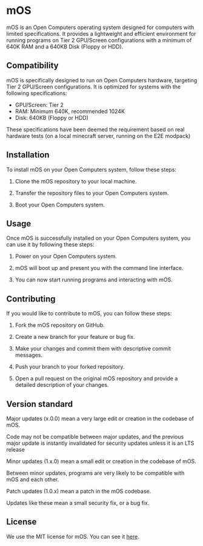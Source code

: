 # mOS

mOS is an Open Computers operating system designed for computers with limited specifications. It provides a lightweight and efficient environment for running programs on Tier 2 GPU/Screen configurations with a minimum of 640K RAM and a 640KB Disk (Floppy or HDD).

## Compatibility

mOS is specifically designed to run on Open Computers hardware, targeting Tier 2 GPU/Screen configurations. It is optimized for systems with the following specifications:

- GPU/Screen: Tier 2
- RAM: Minimum 640K, recommended 1024K
- Disk: 640KB (Floppy or HDD)

These specifications have been deemed the requirement based on real hardware tests (on a local minecraft server, running on the E2E modpack)

## Installation

To install mOS on your Open Computers system, follow these steps:

1. Clone the mOS repository to your local machine.

2. Transfer the repository files to your Open Computers system.

3. Boot your Open Computers system.

## Usage

Once mOS is successfully installed on your Open Computers system, you can use it by following these steps:

1. Power on your Open Computers system.

2. mOS will boot up and present you with the command line interface.

3. You can now start running programs and interacting with mOS.

## Contributing

If you would like to contribute to mOS, you can follow these steps:

1. Fork the mOS repository on GitHub.

2. Create a new branch for your feature or bug fix.

3. Make your changes and commit them with descriptive commit messages.

4. Push your branch to your forked repository.

5. Open a pull request on the original mOS repository and provide a detailed description of your changes.

## Version standard

Major updates (x.0.0) mean a very large edit or creation in the codebase of mOS. 

Code may not be compatible between major updates, and the previous major update is instantly invalidated for security updates unless it is an LTS release


Minor updates (1.x.0) mean a small edit or creation in the codebase of mOS.

Between minor updates, programs are very likely to be compatible with mOS and each other.

Patch updates (1.0.x) mean a patch in the mOS codebase.

Updates like these mean a small security fix, or a bug fix.

## License
We use the MIT license for mOS. You can see it [here](https://github.com/Why2312/mOS/blob/main/LICENSE).
